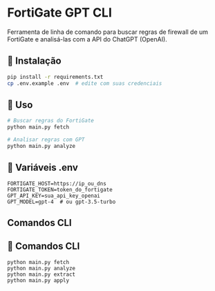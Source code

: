 # FortiGate GPT CLI

Ferramenta de linha de comando para buscar regras de firewall de um FortiGate e analisá-las com a API do ChatGPT (OpenAI).

## 🔧 Instalação

```bash
pip install -r requirements.txt
cp .env.example .env  # edite com suas credenciais
```

## 🚀 Uso

```bash
# Buscar regras do FortiGate
python main.py fetch

# Analisar regras com GPT
python main.py analyze
```

## 🔐 Variáveis .env

```
FORTIGATE_HOST=https://ip_ou_dns
FORTIGATE_TOKEN=token_do_fortigate
GPT_API_KEY=sua_api_key_openai
GPT_MODEL=gpt-4  # ou gpt-3.5-turbo
```
## Comandos CLI

## 🔐 Comandos CLI

```
python main.py fetch
python main.py analyze
python main.py extract
python main.py apply
```
